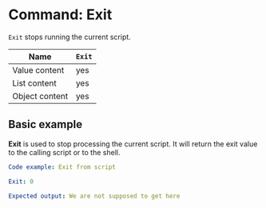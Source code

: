 # Command: Exit

`Exit` stops running the current script.

| Name           | `Exit` |
|----------------|--------|
| Value content  | yes    |
| List content   | yes    |
| Object content | yes    |

## Basic example

**Exit** is used to stop processing the current script. It will return the exit value to the calling script or to the shell.

```yaml
Code example: Exit from script

Exit: 0

Expected output: We are not supposed to get here
```